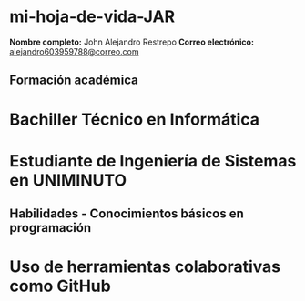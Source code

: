 # mi-hoja-de-vida-JAR
**Nombre completo:** John Alejandro Restrepo
**Correo electrónico:** alejandro603959788@correo.com   
## Formación académica 
# Bachiller Técnico en Informática 
# Estudiante de Ingeniería de Sistemas en UNIMINUTO 
## Habilidades - Conocimientos básicos en programación 
# Uso de herramientas colaborativas como GitHub 
